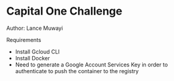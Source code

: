 # Capital One Challenge

Author: Lance Muwayi

Requirements
- Install Gcloud CLI
- Install Docker
- Need to generate a Google Account Services Key in order to authenticate to push the container to the registry